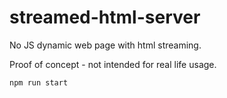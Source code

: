 # streamed-html-server

No JS dynamic web page with html streaming.

Proof of concept - not intended for real life usage.

```sh
npm run start
```
